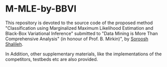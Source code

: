 # M-MLE-by-BBVI

This repository is devoted to the source code of the proposed method
"Classification using Marginalized Maximum Likelihood Estimation and Black-Box Variational Inference" submitted to "Data Mining is More Than Comprehensive Analysis" (in honour of Prof. B. Mirkin)", by 
[Soroosh Shalileh](https://www.hse.ru/en/org/persons/sshalileh).

In Addition, other supplementary materials, like the implementations of the competitors, testbeds etc are also provided.
